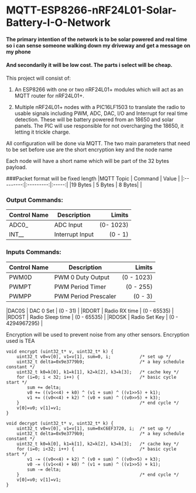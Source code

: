 # MQTT-ESP8266-nRF24L01-Solar-Battery-I-O-Network

#### The primary intention of the network is to be solar powered and real time so i can sense someone walking down my driveway and get a message on my phone
#### And secondarily it will be low cost. The parts i select will be cheap.


This project will consist of:

1. An ESP8266 with one or two nRF24L01+ modules which will act as an MQTT router for nRF24L01+.

2. Multiple nRF24L01+ nodes with a PIC16LF1503 to translate the radio to usable signals including PWM, ADC, DAC, I/O and Interrupt for real time detection.
These will be battery powered from an 18650 and solar panels. The PIC will use responsible for not overcharging the 18650, it letting it trickle charge.

All configuration will be done via MQTT.
The two main parameters that need to be set before use are the short encryption key and the node name

Each node will have a short name which will be part of the 32 bytes payload.

###Packet format will be fixed length
|MQTT Topic	| Command	| Value	|
|:---------:|:---------:|:-----:|
|19 Bytes	| 5 Bytes	| 8 Bytes|
|


### Output Commands:
|Control Name		| Description			| Limits			|
|-------------------|-----------------------|------------------:|
|ADC0_				| ADC Input				| (0- 1023)			|
|INT__				|Interrupt Input		| (0 - 1)			|

### Inputs Commands:
|Control Name		| Description			| Limits			|
|-------------------|-----------------------|------------------:|
|PWM0D				| PWM 0 Duty Output		| (0 - 1023)		|
|PWMPT				| PWM Period Timer		| (0 - 255)			|
|PWMPP				| PWM Period Prescaler	| (0 - 3)			|

|DAC0S				| DAC 0 Set				| (0 - 31)			|
|RDORT				| Radio RX time			| (0 - 65535)		|
|RDOST				| Radio Sleep time		| (0 - 65535)		|
|RDOSK				| Radio Set Key			| (0 - 4294967295)	|


Encryption will be used to prevent noise from any other sensors. 
Encryption used is TEA
```
void encrypt (uint32_t* v, uint32_t* k) {
    uint32_t v0=v[0], v1=v[1], sum=0, i;           /* set up */
    uint32_t delta=0x9e3779b9;                     /* a key schedule constant */
    uint32_t k0=k[0], k1=k[1], k2=k[2], k3=k[3];   /* cache key */
    for (i=0; i < 32; i++) {                       /* basic cycle start */
        sum += delta;
        v0 += ((v1<<4) + k0) ^ (v1 + sum) ^ ((v1>>5) + k1);
        v1 += ((v0<<4) + k2) ^ (v0 + sum) ^ ((v0>>5) + k3);
    }                                              /* end cycle */
    v[0]=v0; v[1]=v1;
}

void decrypt (uint32_t* v, uint32_t* k) {
    uint32_t v0=v[0], v1=v[1], sum=0xC6EF3720, i;  /* set up */
    uint32_t delta=0x9e3779b9;                     /* a key schedule constant */
    uint32_t k0=k[0], k1=k[1], k2=k[2], k3=k[3];   /* cache key */
    for (i=0; i<32; i++) {                         /* basic cycle start */
        v1 -= ((v0<<4) + k2) ^ (v0 + sum) ^ ((v0>>5) + k3);
        v0 -= ((v1<<4) + k0) ^ (v1 + sum) ^ ((v1>>5) + k1);
        sum -= delta;
    }                                              /* end cycle */
    v[0]=v0; v[1]=v1;
}
```